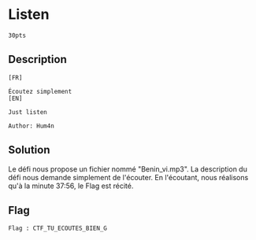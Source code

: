 # Listen
```
30pts
```
## Description
```
[FR]

Écoutez simplement
[EN]

Just listen

Author: Hum4n

```
## Solution
Le défi nous propose un fichier nommé "Benin_vi.mp3". La description du défi nous demande simplement de l'écouter.
En l'écoutant, nous réalisons qu'à la minute 37:56, le Flag est récité.

## Flag 
```
Flag : CTF_TU_ECOUTES_BIEN_G
```
